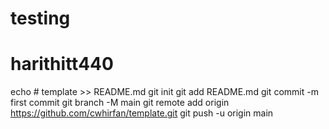 # testing
# harithitt440
echo # template >> README.md
git init
git add README.md
git commit -m first commit
git branch -M main
git remote add origin https://github.com/cwhirfan/template.git
git push -u origin main
